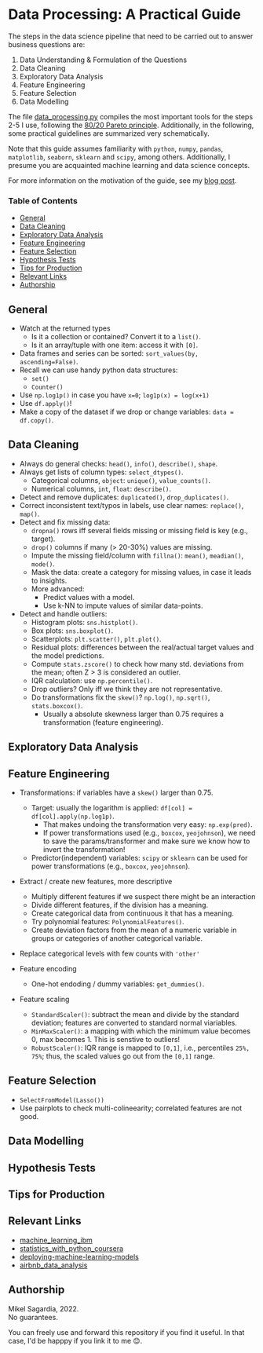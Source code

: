 # Data Processing: A Practical Guide

The steps in the data science pipeline that need to be carried out to answer business questions are:

1. Data Understanding & Formulation of the Questions
2. Data Cleaning
3. Exploratory Data Analysis
4. Feature Engineering
5. Feature Selection
6. Data Modelling

The file [data_processing.py](data_processing.py) compiles the most important tools for the steps 2-5 I use, following the [80/20 Pareto principle](https://en.wikipedia.org/wiki/Pareto_principle). Additionally, in the following, some practical guidelines are summarized very schematically.

Note that this guide assumes familiarity with `python`, `numpy`, `pandas`, `matplotlib`, `seaborn`, `sklearn` and `scipy`, among others. Additionally, I presume you are acquainted machine learning and data science concepts.

For more information on the motivation of the guide, see my [blog post](https://mikelsagardia.io/blog/data-processing-guide.html).

### Table of Contents

- [General](#general)
- [Data Cleaning](#Data-Cleaning)
- [Exploratory Data Analysis](#Exploratory-Data-Analysis)
- [Feature Engineering](#Feature-Engineering)
- [Feature Selection](#Feature-Selection)
- [Hypothesis Tests](#Hypothesis-Tests)
- [Tips for Production](#Tips-for-Production)
- [Relevant Links](#Relevant-Links)
- [Authorship](#Authorship)


## General

- Watch at the returned types
	- Is it a collection or contained? Convert it to a `list()`.
	- Is it an array/tuple with one item: access it with `[0]`.
- Data frames and series can be sorted: `sort_values(by, ascending=False)`.
- Recall we can use handy python data structures:
	- `set()`
	- `Counter()`
- Use `np.log1p()` in case you have `x=0`; `log1p(x) = log(x+1)`
- Use `df.apply()`!
- Make a copy of the dataset if we drop or change variables: `data = df.copy()`.

## Data Cleaning

- Always do general checks: `head()`, `info()`, `describe()`, `shape`.
- Always get lists of column types: `select_dtypes()`.
	- Categorical columns, `object`: `unique()`, `value_counts()`.
	- Numerical columns, `int`, `float`: `describe()`.
- Detect and remove duplicates: `duplicated()`, `drop_duplicates()`.
- Correct inconsistent text/typos in labels, use clear names: `replace()`, `map()`.
- Detect and fix missing data: 
	- `dropna()` rows iff several fields missing or missing field is key (e.g., target).
	- `drop()` columns if many (> 20-30%) values are missing. 
	- Impute the missing field/column with `fillna()`: `mean()`, `meadian()`, `mode()`.
	- Mask the data: create a category for missing values, in case it leads to insights.
	- More advanced:
		- Predict values with a model.
		- Use k-NN to impute values of similar data-points.
- Detect and handle outliers:
	- Histogram plots: `sns.histplot()`.
	- Box plots: `sns.boxplot()`.
	- Scatterplots: `plt.scatter()`, `plt.plot()`.
	- Residual plots: differences between the real/actual target values and the model predictions.
	- Compute `stats.zscore()` to check how many std. deviations from the mean; often Z > 3 is considered an outlier.
	- IQR calculation: use `np.percentile()`.
	- Drop outliers? Only iff we think they are not representative.
	- Do transformations fix the `skew()`? `np.log()`, `np.sqrt()`, `stats.boxcox()`.
		- Usually a absolute skewness larger than 0.75 requires a transformation (feature engineering).

## Exploratory Data Analysis



## Feature Engineering

- Transformations: if variables have a `skew()` larger than 0.75.
	- Target: usually the logarithm is applied: `df[col] = df[col].apply(np.log1p)`.
		- That makes undoing the transformation very easy: `np.exp(pred)`.
		- If power transformations used (e.g., `boxcox`, `yeojohnson`), we need to save the params/transformer and make sure we know how to invert the transformation!
	- Predictor(independent) variables: `scipy` or `sklearn` can be used for power transformations (e.g., `boxcox`, `yeojohnson`). 
- Extract / create new features, more descriptive
	- Multiply different features if we suspect there might be an interaction
	- Divide different features, if the division has a meaning.
	- Create categorical data from continuous it that has a meaning.
	- Try polynomial features: `PolynomialFeatures()`.
	- Create deviation factors from the mean of a numeric variable in groups or categories of another categorical variable. 

- Replace categorical levels with few counts with `'other'`

- Feature encoding
	- One-hot endoding / dummy variables: `get_dummies()`.
- Feature scaling
	- `StandardScaler()`: subtract the mean and divide by the standard deviation; features are converted to standard normal viariables.
	- `MinMaxScaler()`: a mapping with which the minimum value becomes 0, max becomes 1. This is senstive to outliers!
	- `RobustScaler()`: IQR range is mapped to `[0,1]`, i.e., percentiles `25%, 75%`; thus, the scaled values go out from the `[0,1]` range.

## Feature Selection

- `SelectFromModel(Lasso())`
- Use pairplots to check multi-colineearity; correlated features are not good.

## Data Modelling



## Hypothesis Tests



## Tips for Production



## Relevant Links

- [machine_learning_ibm](https://github.com/mxagar/machine_learning_ibm)
- [statistics_with_python_coursera](https://github.com/mxagar/statistics_with_python_coursera)
- [deploying-machine-learning-models](https://github.com/mxagar/deploying-machine-learning-models)
- [airbnb_data_analysis](https://github.com/mxagar/airbnb_data_analysis)

## Authorship

Mikel Sagardia, 2022.  
No guarantees.

You can freely use and forward this repository if you find it useful. In that case, I'd be happpy if you link it to me :blush:.
